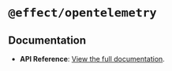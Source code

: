 # `@effect/opentelemetry`

## Documentation

- **API Reference**: [View the full documentation](https://effect-ts.github.io/effect/docs/opentelemetry).
